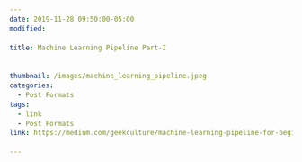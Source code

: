 ```yaml
---
date: 2019-11-28 09:50:00-05:00
modified:

title: Machine Learning Pipeline Part-I


thumbnail: /images/machine_learning_pipeline.jpeg
categories:
  - Post Formats
tags:
  - link
  - Post Formats
link: https://medium.com/geekculture/machine-learning-pipeline-for-beginners-retail-returns-dataset-part-i-2132cfcc9e6a

---
```

<style>

<a href="{{page.link}}">
<img src="/images/machine_learning_pipeline.jpeg">
</a>
<a class='decor' href="{{page.link}}">Here you will learn complete ML pipeline for a given dataset, this includes data preprocessing, feature engineering and EDA</a>

